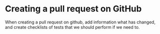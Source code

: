 # Creating a pull request on GitHub
When creating a pull request on github, add information what has changed, and create checklists of tests that we should perform if we need to.